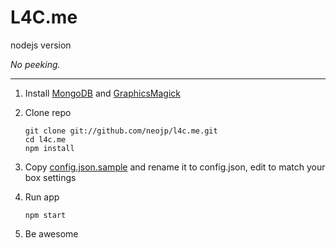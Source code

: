 L4C.me
================

nodejs version

_No peeking._

---

1. Install [MongoDB](http://www.mongodb.org/display/DOCS/Quickstart) and [GraphicsMagick](http://www.graphicsmagick.org/)

2. Clone repo

   ```
   git clone git://github.com/neojp/l4c.me.git
   cd l4c.me
   npm install
   ```

3. Copy [config.json.sample](https://github.com/neojp/l4c.me/blob/master/config.json.sample) and rename it to config.json, edit to match your box settings

4. Run app

   ```
   npm start
   ```

5. Be awesome